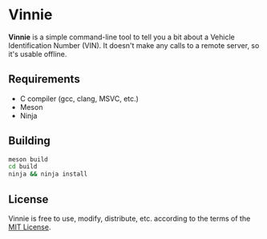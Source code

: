 # Vinnie

**Vinnie** is a simple command-line tool to tell you a bit about a Vehicle Identification Number (VIN). It doesn't make any calls to a remote server, so it's usable offline.

## Requirements

- C compiler (gcc, clang, MSVC, etc.)
- Meson
- Ninja

## Building

```bash
meson build
cd build
ninja && ninja install
```

## License

Vinnie is free to use, modify, distribute, etc. according to the terms of the [MIT License](LICENSE).
